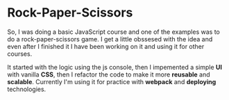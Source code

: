 # Rock-Paper-Scissors
So, I was doing a basic JavaScript course and one of the examples was to do a rock-paper-scissors game. I get a little obssesed with the idea and even after I finished it I have been working on it and using it for other courses.

It started with the logic using the js console, then I impemented a simple **UI** with vanilla **CSS**, then I refactor the code to make it more **reusable** and **scalable**. Currently I'm using it for practice with **webpack** and **deploying** technologies.
